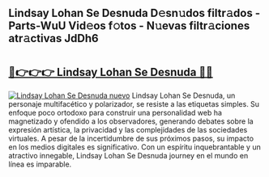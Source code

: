 ## Lindsay Lohan Se Desnuda D𝚎sn𝚞dos filtr𝚊dos - Parts-WuU Vid𝚎os f𝚘tos - N𝚞evas filtr𝚊ciones atr𝚊ctivas JdDh6

# <h2><a href="http://mbbs3r.tromn.icu/?c=Lindsay+Lohan+Se+Desnuda">🔗👉👉👉 Lindsay Lohan Se Desnuda 🔗🔗</a></h2>

[![Lindsay Lohan Se Desnuda nuevo](https://i.imgur.com/pEAQMta.gif)](http://mbbs3r.tromn.icu/?c=Lindsay+Lohan+Se+Desnuda)
Lindsay Lohan Se Desnuda, un personaje multifacético y polarizador, se resiste a las etiquetas simples. Su enfoque poco ortodoxo para construir una personalidad web ha magnetizado y ofendido a los observadores, generando debates sobre la expresión artística, la privacidad y las complejidades de las sociedades virtuales. A pesar de la incertidumbre de sus próximos pasos, su impacto en los medios digitales es significativo. Con un espíritu inquebrantable y un atractivo innegable, Lindsay Lohan Se Desnuda journey en el mundo en línea es imparable.
